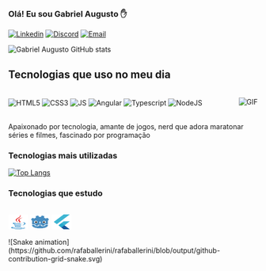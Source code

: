 

### Olá! Eu sou Gabriel Augusto ✋ 

[![Linkedin](https://img.shields.io/badge/LinkedIn-0077B5?style=for-the-badge&logo=linkedin&logoColor=white)](https://www.linkedin.com/in/gabriel-augusto-9752851a9/)
[![Discord](https://img.shields.io/badge/Discord-7289DA?style=for-the-badge&logo=discord&logoColor=white)]()
[![Email](https://img.shields.io/badge/Gmail-D14836?style=for-the-badge&logo=gmail&logoColor=white)]()


![Gabriel Augusto GitHub stats](https://github-readme-stats.vercel.app/api?username=GabrielAugustoFerreiraMaia&show_icons=true&theme=dark)

## Tecnologias que uso no meu dia
<div style="display: inline_block"><br/>
    <img align="center" alt="HTML5" src="https://img.shields.io/badge/HTML5-E34F26?style=for-the-badge&logo=html5&logoColor=white" />
    <img align="center" alt="CSS3" src="https://img.shields.io/badge/CSS3-1572B6?style=for-the-badge&logo=css3&logoColor=white" />
    <img align="center" alt="JS" src="https://img.shields.io/badge/JavaScript-323330?style=for-the-badge&logo=javascript&logoColor=F7DF1E" />
    <img align="center" alt="Angular" src="https://img.shields.io/badge/AngularJS-E23237?style=for-the-badge&logo=angularjs&logoColor=white" />
    <img align="center" alt="Typescript" src="https://img.shields.io/badge/TypeScript-007ACC?style=for-the-badge&logo=typescript&logoColor=white" />
    <img align="center" alt="NodeJS" src="https://img.shields.io/badge/Node.js-43853D?style=for-the-badge&logo=node.js&logoColor=white" />
    <img align="right" alt="GIF" src="https://media.discordapp.net/attachments/788843648913506324/884533664782909521/Find__Share_on_GIPHY.gif">
</div><br/>

Apaixonado por tecnologia, amante de jogos, nerd que adora maratonar séries e filmes, fascinado por programação 


### Tecnologias mais utilizadas
[![Top Langs](https://github-readme-stats.vercel.app/api/top-langs/?username=GabrielAugustoFerreiraMaia&theme=dark)](https://github.com/anuraghazra/github-readme-stats)

### Tecnologias que estudo
<div style="display: inline_block"><br/>
    <img align="center" alt="Gabriel-JAVA" height="30" width="40" src="https://raw.githubusercontent.com/devicons/devicon/master/icons/java/java-original.svg">
    <img align="center" alt="Gabriel-godot" height="30" width="40" src="https://raw.githubusercontent.com/devicons/devicon/master/icons/godot/godot-original.svg">
    <img align="center" alt="Gabriel-flutter" height="30" width="40" src="https://raw.githubusercontent.com/devicons/devicon/master/icons/flutter/flutter-original.svg">    
</div><br/>
![Snake animation](https://github.com/rafaballerini/rafaballerini/blob/output/github-contribution-grid-snake.svg)


